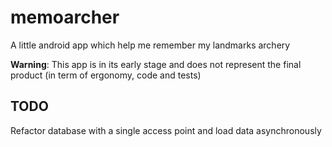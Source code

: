 memoarcher
==========

A little android app which help me remember my landmarks archery

**Warning**: This app is in its early stage and does not represent the final product (in term of ergonomy, code and tests)


TODO
----

Refactor database with a single access point and load data asynchronously